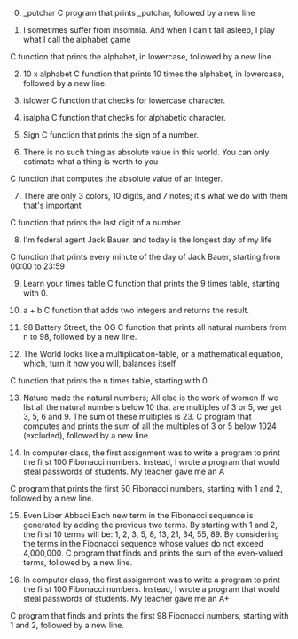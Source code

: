 0. _putchar
C program that prints _putchar, followed by a new line

1. I sometimes suffer from insomnia. And when I can't fall asleep, I play what I call the alphabet game

C function that prints the alphabet, in lowercase, followed by a new line.

2. 10 x alphabet
C function that prints 10 times the alphabet, in lowercase, followed by a new line.

3. islower
C function that checks for lowercase character.

4. isalpha
C function that checks for alphabetic character.

5. Sign
C function that prints the sign of a number.

6. There is no such thing as absolute value in this world. You can only estimate what a thing is worth to you

C function that computes the absolute value of an integer.

7. There are only 3 colors, 10 digits, and 7 notes; it's what we do with them that's important

C function that prints the last digit of a number.

8. I'm federal agent Jack Bauer, and today is the longest day of my life

C function that prints every minute of the day of Jack Bauer, starting from 00:00 to 23:59

9. Learn your times table
C function that prints the 9 times table, starting with 0.

10. a + b
C function that adds two integers and returns the result.

11. 98 Battery Street, the OG
C function that prints all natural numbers from n to 98, followed by a new line.

12. The World looks like a multiplication-table, or a mathematical equation, which, turn it how you will, balances itself

C function that prints the n times table, starting with 0.

13. Nature made the natural numbers; All else is the work of women
If we list all the natural numbers below 10 that are multiples of 3 or 5, we get 3, 5, 6 and 9. The sum of these multiples is 23.	C program that computes and prints the sum of all the multiples of 3 or 5 below 1024 (excluded), followed by a new line.

14. In computer class, the first assignment was to write a program to print the first 100 Fibonacci numbers. Instead, I wrote a program that would steal passwords of students. My teacher gave me an A

C program that prints the first 50 Fibonacci numbers, starting with 1 and 2, followed by a new line.

15. Even Liber Abbaci
Each new term in the Fibonacci sequence is generated by adding the previous two terms. By starting with 1 and 2, the first 10 terms will be: 1, 2, 3, 5, 8, 13, 21, 34, 55, 89. By considering the terms in the Fibonacci sequence whose values do not exceed 4,000,000. C program that finds and prints the sum of the even-valued terms, followed by a new line.

16. In computer class, the first assignment was to write a program to print the first 100 Fibonacci numbers. Instead, I wrote a program that would steal passwords of students. My teacher gave me an A+

C program that finds and prints the first 98 Fibonacci numbers, starting with 1 and 2, followed by a new line.


